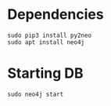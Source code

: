 # Dependencies

```
sudo pip3 install py2neo
sudo apt install neo4j
```

# Starting DB

```
sudo neo4j start
```
